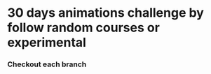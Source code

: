 
# 30 days animations challenge by follow random courses or experimental
  
### Checkout each branch
